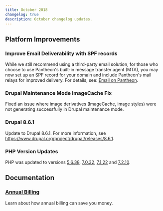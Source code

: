 ```yaml
---
title: October 2018
changelog: true
description: October changelog updates.
---
```


## Platform Improvements
### Improve Email Deliverability with SPF records
While we still recommend using a third-party email solution, for those who choose to use Pantheon's built-in message transfer agent (MTA), you may now set up an SPF record for your domain and include Pantheon's mail relays for improved delivery. For details, see: <a href="/docs/email/#are-there-spf-records-for-pantheons-local-mta-postfix" data-proofer-ignore>Email on Pantheon</a>.

### Drupal Maintenance Mode ImageCache Fix
Fixed an issue where image derivatives (ImageCache, image styles) were not generating successfully in Drupal maintenance mode.

### Drupal 8.6.1 
Update to Drupal 8.6.1. For more information, see <https://www.drupal.org/project/drupal/releases/8.6.1>.

### PHP Version Updates
PHP was updated to versions [5.6.38](http://php.net/ChangeLog-5.php#5.6.38), [7.0.32](http://php.net/ChangeLog-7.php#7.0.32), [7.1.22](http://php.net/ChangeLog-7.php#7.1.22) and [7.2.10](http://php.net/ChangeLog-7.php#7.2.10).

## Documentation
### [Annual Billing](/docs/annual-billing/)
Learn about how annual billing can save you money.
